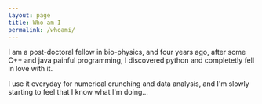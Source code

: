 ```yaml
---
layout: page
title: Who am I
permalink: /whoami/
---
```




I am a post-doctoral fellow in bio-physics, and four years ago, after some C++ and java painful programming, I discovered python and completetly fell in love with it.

I use it everyday for numerical crunching and data analysis, and I'm slowly starting to feel that I know what I'm doing...
